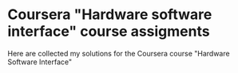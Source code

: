 # Coursera "Hardware software interface" course assigments

Here are collected my solutions for the Coursera course "Hardware Software Interface"